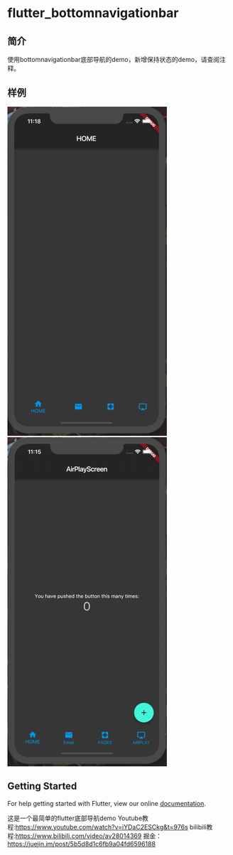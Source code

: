 # flutter_bottomnavigationbar
## 简介
使用bottomnavigationbar底部导航的demo，新增保持状态的demo，请查阅注释。
## 样例
![](../image/botton_navigation_bar.png)
![](../image/bottom_navigation_bar_keep_alive.png)
## Getting Started

For help getting started with Flutter, view our online
[documentation](https://flutter.io/).

这是一个最简单的flutter底部导航demo
Youtube教程:https://www.youtube.com/watch?v=iYDaC2ESCkg&t=976s
bilibili教程:https://www.bilibili.com/video/av28014369
掘金：https://juejin.im/post/5b5d8d1c6fb9a04fd6596188